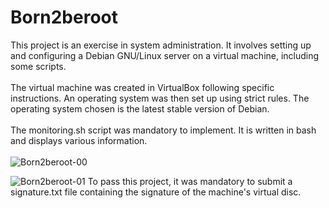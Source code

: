 # Born2beroot
This project is an exercise in system administration. It involves setting up and configuring a Debian GNU/Linux server on a virtual machine, including some scripts. <br> <br>
The virtual machine was created in VirtualBox following specific instructions. An operating system was then set up using strict rules. The operating system chosen is the latest stable version of Debian. <br><br>
The monitoring.sh script was mandatory to implement. It is written in bash and displays various information. <br> <br>
![Born2beroot-00](https://github.com/RanniSch/Born2beroot/assets/104382315/2987f5f4-c9b7-4686-8e13-83b4e35c45b8)

![Born2beroot-01](https://github.com/RanniSch/Born2beroot/assets/104382315/2cfccec5-864e-4cf7-bf5f-fda08bcae438)
To pass this project, it was mandatory to submit a signature.txt file containing the signature of the machine's virtual disc.

